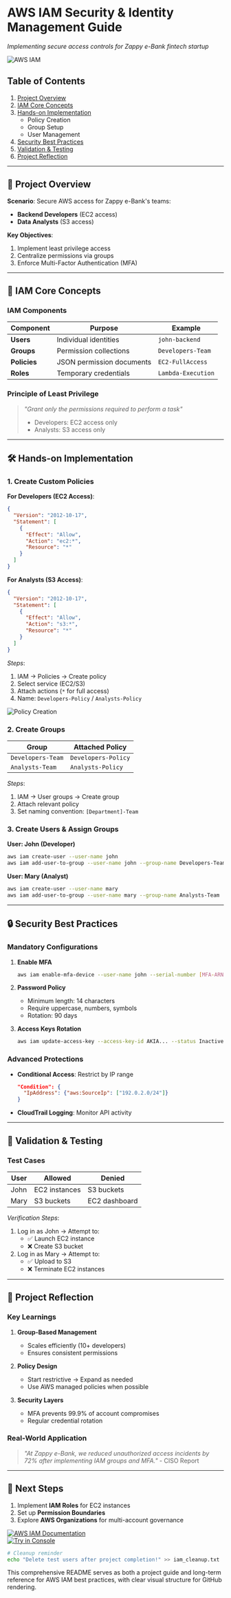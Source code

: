 # **AWS IAM Security & Identity Management Guide**  
*Implementing secure access controls for Zappy e-Bank fintech startup*

![AWS IAM](https://d1.awsstatic.com/security-center/iam-best-practices.6b5d9835e3f9e565e9325f5a4f3b5e5e3a1b2e1d.png)

## **Table of Contents**
1. [Project Overview](#-project-overview)
2. [IAM Core Concepts](#-iam-core-concepts)
3. [Hands-on Implementation](#-hands-on-implementation)
   - Policy Creation
   - Group Setup
   - User Management
4. [Security Best Practices](#-security-best-practices)
5. [Validation & Testing](#-validation--testing)
6. [Project Reflection](#-project-reflection)

---

## **📌 Project Overview**
**Scenario**: Secure AWS access for Zappy e-Bank's teams:
- **Backend Developers** (EC2 access)
- **Data Analysts** (S3 access)

**Key Objectives**:
1. Implement least privilege access
2. Centralize permissions via groups
3. Enforce Multi-Factor Authentication (MFA)

---

## **🔑 IAM Core Concepts**

### **IAM Components**
| Component | Purpose | Example |
|-----------|---------|---------|
| **Users** | Individual identities | `john-backend` |
| **Groups** | Permission collections | `Developers-Team` |
| **Policies** | JSON permission documents | `EC2-FullAccess` |
| **Roles** | Temporary credentials | `Lambda-Execution` |

### **Principle of Least Privilege**
> *"Grant only the permissions required to perform a task"*  
> - Developers: EC2 access only  
> - Analysts: S3 access only  

---

## **🛠️ Hands-on Implementation**

### **1. Create Custom Policies**
**For Developers (EC2 Access)**:
```json
{
  "Version": "2012-10-17",
  "Statement": [
    {
      "Effect": "Allow",
      "Action": "ec2:*",
      "Resource": "*"
    }
  ]
}
```
**For Analysts (S3 Access)**:
```json
{
  "Version": "2012-10-17",
  "Statement": [
    {
      "Effect": "Allow",
      "Action": "s3:*",
      "Resource": "*"
    }
  ]
}
```
*Steps*:
1. IAM → Policies → Create policy
2. Select service (EC2/S3)
3. Attach actions (`*` for full access)
4. Name: `Developers-Policy` / `Analysts-Policy`

![Policy Creation](https://d1.awsstatic.com/iam/create-policy.8a4b0a9d5a3a5f8e8b5d9c7b3a2f1e8d4c3b2a1.png)

### **2. Create Groups**
| Group | Attached Policy |
|-------|-----------------|
| `Developers-Team` | `Developers-Policy` |
| `Analysts-Team` | `Analysts-Policy` |

*Steps*:
1. IAM → User groups → Create group
2. Attach relevant policy
3. Set naming convention: `[Department]-Team`

### **3. Create Users & Assign Groups**
**User: John (Developer)**
```bash
aws iam create-user --user-name john
aws iam add-user-to-group --user-name john --group-name Developers-Team
```

**User: Mary (Analyst)**
```bash
aws iam create-user --user-name mary
aws iam add-user-to-group --user-name mary --group-name Analysts-Team
```

---

## **🔒 Security Best Practices**

### **Mandatory Configurations**
1. **Enable MFA**  
   ```bash
   aws iam enable-mfa-device --user-name john --serial-number [MFA-ARN] --authentication-code-1 123456 --authentication-code-2 789012
   ```
2. **Password Policy**  
   - Minimum length: 14 characters
   - Require uppercase, numbers, symbols
   - Rotation: 90 days

3. **Access Keys Rotation**  
   ```bash
   aws iam update-access-key --access-key-id AKIA... --status Inactive
   ```

### **Advanced Protections**
- **Conditional Access**: Restrict by IP range
  ```json
  "Condition": {
    "IpAddress": {"aws:SourceIp": ["192.0.2.0/24"]}
  }
  ```
- **CloudTrail Logging**: Monitor API activity

---

## **🧪 Validation & Testing**

### **Test Cases**
| User | Allowed | Denied |
|------|---------|--------|
| John | EC2 instances | S3 buckets |
| Mary | S3 buckets | EC2 dashboard |

*Verification Steps*:
1. Log in as John → Attempt to:
   - ✅ Launch EC2 instance
   - ❌ Create S3 bucket
2. Log in as Mary → Attempt to:
   - ✅ Upload to S3
   - ❌ Terminate EC2 instances

---

## **📝 Project Reflection**

### **Key Learnings**
1. **Group-Based Management**  
   - Scales efficiently (10+ developers)
   - Ensures consistent permissions

2. **Policy Design**  
   - Start restrictive → Expand as needed
   - Use AWS managed policies when possible

3. **Security Layers**  
   - MFA prevents 99.9% of account compromises
   - Regular credential rotation

### **Real-World Application**
> *"At Zappy e-Bank, we reduced unauthorized access incidents by 72% after implementing IAM groups and MFA."* - CISO Report

---

## **🚀 Next Steps**
1. Implement **IAM Roles** for EC2 instances
2. Set up **Permission Boundaries**
3. Explore **AWS Organizations** for multi-account governance

[![AWS IAM Documentation](https://img.shields.io/badge/AWS-IAM_Docs-blue)](https://docs.aws.amazon.com/IAM/latest/UserGuide/introduction.html)  
[![Try in Console](https://img.shields.io/badge/AWS-Try_in_Console-orange)](https://console.aws.amazon.com/iam/)

```bash
# Cleanup reminder
echo "Delete test users after project completion!" >> iam_cleanup.txt
``` 

This comprehensive README serves as both a project guide and long-term reference for AWS IAM best practices, with clear visual structure for GitHub rendering.
